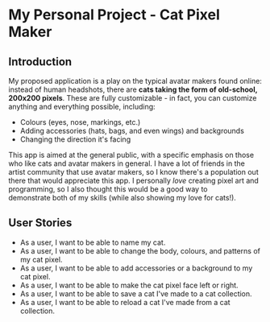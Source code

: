 # My Personal Project - Cat Pixel Maker

## Introduction

My proposed application is a play on the typical avatar makers found online: instead of human
headshots, there are **cats taking the form of old-school, 200x200 pixels**. These are fully 
customizable - in fact, you can customize anything and everything possible, including:
 
- Colours (eyes, nose, markings, etc.) 
- Adding accessories (hats, bags, and even wings) and backgrounds
- Changing the direction it's facing

This app is aimed at the general public, with a specific emphasis on those who like cats and
avatar makers in general. I have a lot of friends in the artist community that use avatar 
makers, so I know there's a population out there that would appreciate this app. I personally
*love* creating pixel art and programming, so I also thought this would be a good way to  
demonstrate both of my skills (while also showing my love for cats!).

## User Stories

- As a user, I want to be able to name my cat.
- As a user, I want to be able to change the body, colours, and patterns of my cat pixel.
- As a user, I want to be able to add accessories or a background to my cat pixel.
- As a user, I want to be able to make the cat pixel face left or right.
- As a user, I want to be able to save a cat I've made to a cat collection.
- As a user, I want to be able to reload a cat I've made from a cat collection.